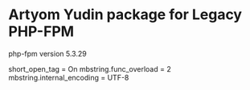 <!--- app-name: PHP-FPM -->

# Artyom Yudin package for Legacy PHP-FPM
php-fpm version 5.3.29

short_open_tag = On
mbstring.func_overload = 2
mbstring.internal_encoding = UTF-8